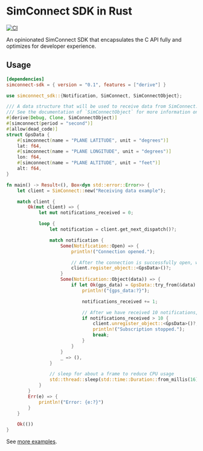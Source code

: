 # SimConnect SDK in Rust

[![CI][ci_badge]][ci]

An opinionated SimConnect SDK that encapsulates the C API fully and optimizes for developer experience.

## Usage

```toml
[dependencies]
simconnect-sdk = { version = "0.1", features = ["derive"] }
```

```rust
use simconnect_sdk::{Notification, SimConnect, SimConnectObject};

/// A data structure that will be used to receive data from SimConnect.
/// See the documentation of `SimConnectObject` for more information on the arguments of the `simconnect` attribute.
#[derive(Debug, Clone, SimConnectObject)]
#[simconnect(period = "second")]
#[allow(dead_code)]
struct GpsData {
    #[simconnect(name = "PLANE LATITUDE", unit = "degrees")]
    lat: f64,
    #[simconnect(name = "PLANE LONGITUDE", unit = "degrees")]
    lon: f64,
    #[simconnect(name = "PLANE ALTITUDE", unit = "feet")]
    alt: f64,
}

fn main() -> Result<(), Box<dyn std::error::Error>> {
    let client = SimConnect::new("Receiving data example");

    match client {
        Ok(mut client) => {
            let mut notifications_received = 0;

            loop {
                let notification = client.get_next_dispatch()?;

                match notification {
                    Some(Notification::Open) => {
                        println!("Connection opened.");

                        // After the connection is successfully open, we register the struct
                        client.register_object::<GpsData>()?;
                    }
                    Some(Notification::Object(data)) => {
                        if let Ok(gps_data) = GpsData::try_from(&data) {
                            println!("{gps_data:?}");

                            notifications_received += 1;

                            // After we have received 10 notifications, we unregister the struct
                            if notifications_received > 10 {
                                client.unregister_object::<GpsData>()?;
                                println!("Subscription stopped.");
                                break;
                            }
                        }
                    }
                    _ => (),
                }

                // sleep for about a frame to reduce CPU usage
                std::thread::sleep(std::time::Duration::from_millis(16));
            }
        }
        Err(e) => {
            println!("Error: {e:?}")
        }
    }

    Ok(())
}
```

See [more examples][examples].

[ci_badge]: https://github.com/mihai-dinculescu/simconnect-sdk/workflows/CI/badge.svg?branch=main
[ci]: https://github.com/mihai-dinculescu/simconnect-sdk/actions
[examples]: https://github.com/mihai-dinculescu/simconnect-sdk/tree/main/examples
